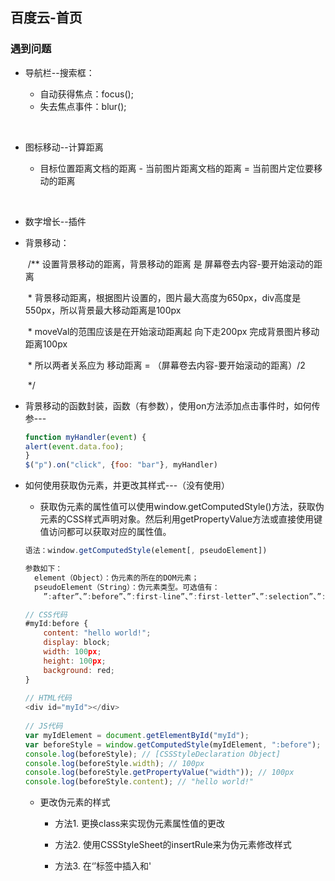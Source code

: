 ## 百度云-首页

### 遇到问题

+ 导航栏--搜索框：
  + 自动获得焦点：focus();
  + 失去焦点事件：blur();

  ​

+ 图标移动--计算距离

  + 目标位置距离文档的距离 - 当前图片距离文档的距离 = 当前图片定位要移动的距离

    ​

+ 数字增长--插件

+ 背景移动：

  ​    /** 设置背景移动的距离，背景移动的距离  是 屏幕卷去内容-要开始滚动的距离 

  ​     \*  背景移动距离，根据图片设置的，图片最大高度为650px，div高度是550px，所以背景最大移动距离是100px

  ​     \*  moveVal的范围应该是在开始滚动距离起   向下走200px   完成背景图片移动距离100px

  ​     \* 所以两者关系应为  移动距离 = （屏幕卷去内容-要开始滚动的距离）/2

  ​     */

+ 背景移动的函数封装，函数（有参数），使用on方法添加点击事件时，如何传参---

  ```javascript
  function myHandler(event) {
  alert(event.data.foo);
  }
  $("p").on("click", {foo: "bar"}, myHandler)
  ```

+ 如何使用获取伪元素，并更改其样式---（没有使用）

  + 获取伪元素的属性值可以使用window.getComputedStyle()方法，获取伪元素的CSS样式声明对象。然后利用getPropertyValue方法或直接使用键值访问都可以获取对应的属性值。

  ```javascript
  语法：window.getComputedStyle(element[, pseudoElement])

  参数如下：
  	element（Object）：伪元素的所在的DOM元素；
  	pseudoElement（String）：伪元素类型。可选值有：
      ”:after”、”:before”、”:first-line”、”:first-letter”、”:selection”、”:backdrop”；

  // CSS代码
  #myId:before {
      content: "hello world!";
      display: block;
      width: 100px;
      height: 100px;
      background: red;
  }
   
  // HTML代码
  <div id="myId"></div>
   
  // JS代码
  var myIdElement = document.getElementById("myId");
  var beforeStyle = window.getComputedStyle(myIdElement, ":before");
  console.log(beforeStyle); // [CSSStyleDeclaration Object]
  console.log(beforeStyle.width); // 100px
  console.log(beforeStyle.getPropertyValue("width")); // 100px
  console.log(beforeStyle.content); // "hello world!"
  ```

  - 更改伪元素的样式

    - 方法1. 更换class来实现伪元素属性值的更改

    - 方法2. 使用CSSStyleSheet的insertRule来为伪元素修改样式

    - 方法3. 在‘<head>’标签中插入和'<style>'的内部样式

    - ```
      $('<style>.red::before{color:green}</style>').appendTo('head');
      ```

+ 1.轮播图  图片向上的效果：

  	图片初始定位在下面，
  	当轮播时，切换轮播图后，将图片加动画效果修改定位，
  	切换下一张时，恢复初始定位
  2.小圆点图标   

      图标虚线边框动画：
      图标同定位上有一个隐藏的div虚线圆边框，在css中加动画集，移入图标显示并开始动画，鼠标移出图标隐藏并停止动画
      图标点击移动到中间，并替换数据：
      将点击的当前图标信息与中间的图标信息相互交换，并显示中部区域对应类名的标题图片等，交换前给点击的图标添加动画，移动的距离是图标改动的定位距离 = 中间图标的文档距离 - 点击的图标的文档距离
  3.解决方案区域背景图
      左边导航 li 鼠标移入事件，鼠标移入，切换对应背景图；
      背景滚动效果：从固定位置开始算屏幕滚动距离， 背景图移动的距离 = 屏幕滚动距离/2 
      
      背景滚动代码可以封装成函数，使用on方法，给window添加滚动事件，可以传参，下面的数据中心的背景移动也是调用同样的方法
      知识点：on方法传参：
      function myHandler(event) {
      	alert(event.data.foo);
      }
      $("p").on("click", {foo: "bar"}, myHandler)
  4.数字增长  使用的插件

  5.云计算服务的轮播  
  	轮播的另一种做法：动态添加/删除
  	点击右键，先轮播，将第一项暂存，再删除第一项，将暂存的已删除的第一项动态追加到结构的最后一项
  	点击左键，先操作元素，再轮播